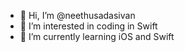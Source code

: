 - 👋 Hi, I’m @neethusadasivan
- 👀 I’m interested in coding in Swift
- 🌱 I’m currently learning iOS and Swift


<!---
neethusadasivan/neethusadasivan is a ✨ special ✨ repository because its `README.md` (this file) appears on your GitHub profile.
You can click the Preview link to take a look at your changes.
--->

